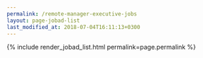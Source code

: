 ```yaml
---
permalink: /remote-manager-executive-jobs
layout: page-jobad-list
last_modified_at: 2018-07-04T16:11:13+0300
---
```

{% include render_jobad_list.html permalink=page.permalink %}
